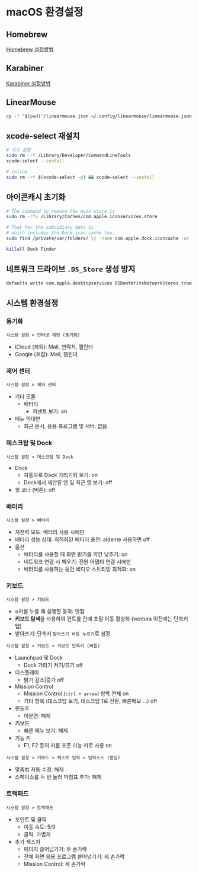 # macOS 환경설정

## Homebrew

[Homebrew 설정방법](./homebrew/README.md)

## Karabiner

[Karabiner 설정방법](./karabiner/README.md)

## LinearMouse

```sh
cp -f "$(pwd)"/linearmouse.json ~/.config/linearmouse/linearmouse.json
```

## xcode-select 재설치

```sh
# 각각 실행
sudo rm -rf /Library/Developer/CommandLineTools
xcode-select --install

# inline
sudo rm -rf $(xcode-select -p) && xcode-select --install
```

## 아이콘캐시 초기화

```sh
# The command to remove the main store is
sudo rm -rfv /Library/Caches/com.apple.iconservices.store

# That for the subsidiary data is
# which includes the Dock icon cache too.
sudo find /private/var/folders/ \( -name com.apple.dock.iconcache -or -name com.apple.iconservices \) -exec rm -rfv {} \;

killall Dock Finder
```

## 네트워크 드라이브 `.DS_Store` 생성 방지

```sh
defaults write com.apple.desktopservices DSDontWriteNetworkStores true
```

## 시스템 환경설정

### 동기화

`시스템 설정 > 인터넷 계정 (동기화)`

- iCloud (제외): Mail, 연락처, 캘린더
- Google (포함): Mail, 캘린더

### 제어 센터

`시스템 설정 > 제어 센터`

- 기타 모듈
  - 배터리
    - 퍼센트 보기: on
- 메뉴 막대만
  - 최근 문서, 응용 프로그램 및 서버: 없음

### 데스크탑 및 Dock

`시스템 설정 > 데스크탑 및 Dock`

- Dock
  - 자동으로 Dock 가리기와 보기: on
  - Dock에서 제안된 앱 및 최근 앱 보기: off
- 핫 코너 (버튼): off

### 배터리

`시스템 설정 > 배터리`

- 저전력 모드: 배터리 사용 시에만
- 배터리 성능 상태: 최적화된 배터리 충전: aldente 사용하면 off
- 옵션
  - 배터리를 사용할 때 화면 밝기를 약간 낮추기: on
  - 네트워크 연결 시 깨우기: 전원 어댑터 연결 시에만
  - 배터리를 사용하는 동안 비디오 스트리밍 최적화: on

### 키보드

`시스템 설정 > 키보드`

- `🌐`키를 누를 때 실행할 동작: 안함
- **키보드 탐색**을 사용하여 컨트롤 간에 초점 이동 활성화 (ventura 이전에는 단축키탭)
- 받아쓰기: 단축키 `받아쓰기 버튼 누르기`로 설정

`시스템 설정 > 키보드 > 키보드 단축키 (버튼)`

- Launchpad 및 Dock
  - Dock 가리기 켜기/끄기 off
- 디스플레이
  - 밝기 감소|증가 off
- Mission Control
  - Mission Control (`ctrl + arrow`) 항목 전체 on
  - 기타 항목 (데스크탑 보기, 데스크탑 1로 전환, 빠른메모 ...) off
- 윈도우
  - 이분면: 해제
- 키보드
  - 빠른 메뉴 보기: 해제
- 기능 키
  - F1, F2 등의 키를 표준 기능 키로 사용 on

`시스템 설정 > 키보드 > 텍스트 입력 > 입력소스 (편집)`

- 먖춤법 자동 수정: 해제
- 스페이스를 두 번 눌러 마침표 추가: 해제

### 트랙패드

`시스템 설정 > 트랙패드`

- 포인트 및 클릭
  - 이동 속도: 5/9
  - 클릭: 가볍게
- 추가 제스처
  - 페이지 쓸어넘기기: 두 손가락
  - 전체 화면 응용 프로그램 쓸어넘기기: 세 손가락
  - Mission Control: 세 손가락
